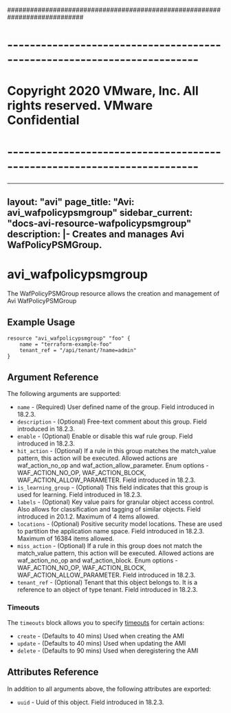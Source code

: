 ############################################################################
# ------------------------------------------------------------------------
# Copyright 2020 VMware, Inc.  All rights reserved. VMware Confidential
# ------------------------------------------------------------------------
###

---
layout: "avi"
page_title: "Avi: avi_wafpolicypsmgroup"
sidebar_current: "docs-avi-resource-wafpolicypsmgroup"
description: |-
  Creates and manages Avi WafPolicyPSMGroup.
---

# avi_wafpolicypsmgroup

The WafPolicyPSMGroup resource allows the creation and management of Avi WafPolicyPSMGroup

## Example Usage

```hcl
resource "avi_wafpolicypsmgroup" "foo" {
    name = "terraform-example-foo"
    tenant_ref = "/api/tenant/?name=admin"
}
```

## Argument Reference

The following arguments are supported:

* `name` - (Required) User defined name of the group. Field introduced in 18.2.3.
* `description` - (Optional) Free-text comment about this group. Field introduced in 18.2.3.
* `enable` - (Optional) Enable or disable this waf rule group. Field introduced in 18.2.3.
* `hit_action` - (Optional) If a rule in this group matches the match_value pattern, this action will be executed. Allowed actions are waf_action_no_op and waf_action_allow_parameter. Enum options - WAF_ACTION_NO_OP, WAF_ACTION_BLOCK, WAF_ACTION_ALLOW_PARAMETER. Field introduced in 18.2.3.
* `is_learning_group` - (Optional) This field indicates that this group is used for learning. Field introduced in 18.2.3.
* `labels` - (Optional) Key value pairs for granular object access control. Also allows for classification and tagging of similar objects. Field introduced in 20.1.2. Maximum of 4 items allowed.
* `locations` - (Optional) Positive security model locations. These are used to partition the application name space. Field introduced in 18.2.3. Maximum of 16384 items allowed.
* `miss_action` - (Optional) If a rule in this group does not match the match_value pattern, this action will be executed. Allowed actions are waf_action_no_op and waf_action_block. Enum options - WAF_ACTION_NO_OP, WAF_ACTION_BLOCK, WAF_ACTION_ALLOW_PARAMETER. Field introduced in 18.2.3.
* `tenant_ref` - (Optional) Tenant that this object belongs to. It is a reference to an object of type tenant. Field introduced in 18.2.3.


### Timeouts

The `timeouts` block allows you to specify [timeouts](https://www.terraform.io/docs/configuration/resources.html#timeouts) for certain actions:

* `create` - (Defaults to 40 mins) Used when creating the AMI
* `update` - (Defaults to 40 mins) Used when updating the AMI
* `delete` - (Defaults to 90 mins) Used when deregistering the AMI

## Attributes Reference

In addition to all arguments above, the following attributes are exported:

* `uuid` -  Uuid of this object. Field introduced in 18.2.3.


